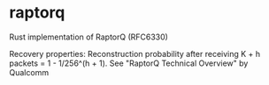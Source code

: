 # raptorq
Rust implementation of RaptorQ (RFC6330)

Recovery properties:
Reconstruction probability after receiving K + h packets = 1 - 1/256^(h + 1).
See "RaptorQ Technical Overview" by Qualcomm
